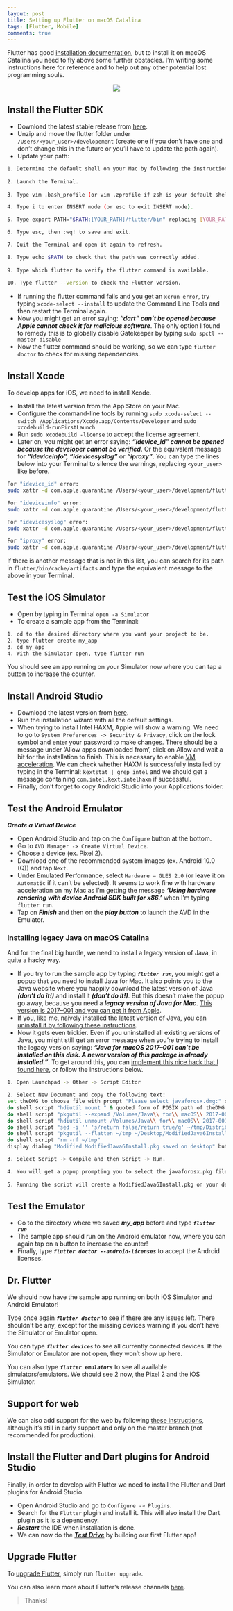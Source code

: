 ```yaml
---
layout: post
title: Setting up Flutter on macOS Catalina
tags: [Flutter, Mobile]
comments: true
---
```


Flutter has good [installation documentation](https://flutter.dev/docs/get-started/install), but to install it on macOS Catalina you need to fly above some further obstacles. I’m writing some instructions here for reference and to help out any other potential lost programming souls.

<p align="center">
    <img src="https://miro.medium.com/max/10000/1*A1TtHIM4tL0ejuQOjVSZUw.png" />
</p>

## Install the Flutter SDK

- Download the latest stable release from [here](https://flutter.dev/docs/get-started/install/macos).
- Unzip and move the flutter folder under `/Users/<your_user>/developement` (create one if you don’t have one and don’t change this in the future or you’ll have to update the path again).
- Update your path:

```bash
1. Determine the default shell on your Mac by following the instructions here. Basically, if you created a new user account in macOS Catalina, zsh (Z shell) will be your default shell. In all other cases, bash will still be your default shell.
        
2. Launch the Terminal.
        
3. Type vim .bash_profile (or vim .zprofile if zsh is your default shell) to open the vim editor.

4. Type i to enter INSERT mode (or esc to exit INSERT mode).

5. Type export PATH="$PATH:[YOUR_PATH]/flutter/bin" replacing [YOUR_PATH] with the path to the folder where you moved the flutter folder earlier ex. export PATH="$PATH:/Users/<your_user>/development/flutter/bin"

6. Type esc, then :wq! to save and exit.

7. Quit the Terminal and open it again to refresh.

8. Type echo $PATH to check that the path was correctly added.
        
9. Type which flutter to verify the flutter command is available.
        
10. Type flutter --version to check the Flutter version.
```

- If running the flutter command fails and you get an `xcrun error`, try typing `xcode-select --install` to update the Command Line Tools and then restart the Terminal again.
- Now you might get an error saying: ***“dart” can’t be opened because Apple cannot check it for malicious software***. The only option I found to remedy this is to globally disable Gatekeeper by typing `sudo spctl --master-disable`
- Now the flutter command should be working, so we can type `flutter doctor` to check for missing dependencies.

## Install Xcode
To develop apps for iOS, we need to install Xcode.

- Install the latest version from the App Store on your Mac.
- Configure the command-line tools by running `sudo xcode-select --switch /Applications/Xcode.app/Contents/Developer` and `sudo xcodebuild-runFirstLaunch`
- Run `sudo xcodebuild -license`	 to accept the license agreement.
- Later on, you might get an error saying: ***“idevice_id” cannot be opened because the developer cannot be verified***. Or the equivalent message for ***“ideviceinfo”, “idevicesyslog”*** or ***“iproxy”***. You can type the lines below into your Terminal to silence the warnings, replacing `<your_user>` like before.

```bash
For "idevice_id" error:
sudo xattr -d com.apple.quarantine /Users/<your_user>/development/flutter/bin/cache/artifacts/libimobiledevice/idevice_id

For "ideviceinfo" error:
sudo xattr -d com.apple.quarantine /Users/<your_user>/development/flutter/bin/cache/artifacts/libimobiledevice/ideviceinfo

For "idevicesyslog" error:
sudo xattr -d com.apple.quarantine /Users/<your_user>/development/flutter/bin/cache/artifacts/libimobiledevice/idevicesyslog

For "iproxy" error:
sudo xattr -d com.apple.quarantine /Users/<your_user>/development/flutter/bin/cache/artifacts/usbmuxd/iproxy
```

If there is another message that is not in this list, you can search for its path in `flutter/bin/cache/artifacts` and type the equivalent message to the above in your Terminal.

## Test the iOS Simulator

- Open by typing in Terminal `open -a Simulator`
- To create a sample app from the Terminal:

```bash
1. cd to the desired directory where you want your project to be.
2. type flutter create my_app
3. cd my_app
4. With the Simulator open, type flutter run
```
You should see an app running on your Simulator now where you can tap a button to increase the counter.

## Install Android Studio
- Download the latest version from [here](https://developer.android.com/studio).
- Run the installation wizard with all the default settings.
- When trying to install Intel HAXM, Apple will show a warning. We need to go to `System Preferences -> Security & Privacy`, click on the lock symbol and enter your password to make changes. There should be a message under ‘Allow apps downloaded from’, click on Allow and wait a bit for the installation to finish. This is necessary to enable [VM acceleration](https://developer.android.com/studio/run/emulator-acceleration). We can check whether HAXM is successfully installed by typing in the Terminal: `kextstat | grep intel` and we should get a message containing `com.intel.kext.intelhaxm` if successful.
- Finally, don’t forget to copy Android Studio into your Applications folder.

## Test the Android Emulator

***Create a Virtual Device***

- Open Android Studio and tap on the `Configure` button at the bottom.
- Go to `AVD Manager -> Create Virtual Device`.
- Choose a device (ex. Pixel 2).
- Download one of the recommended system images (ex. Android 10.0 (Q)) and tap `Next`.
- Under Emulated Performance, select `Hardware — GLES 2.0` (or leave it on `Automatic` if it can’t be selected). It seems to work fine with hardware acceleration on my Mac as I’m getting the message ***‘Using hardware rendering with device Android SDK built for x86.’*** when I’m typing `flutter run`.
- Tap on ***Finish*** and then on the ***play button*** to launch the AVD in the Emulator.

### Installing legacy Java on macOS Catalina
And for the final big hurdle, we need to install a legacy version of Java, in quite a hacky way.

- If you try to run the sample app by typing ***`flutter run`***, you might get a popup that you need to install Java for Mac. It also points you to the Java website where you happily download the latest version of Java ***(don’t do it!)*** and install it ***(don’t do it!)***. But this doesn’t make the popup go away, because you need a ***legacy version of Java for Mac***. [This version is 2017–001 and you can get it from Apple](https://support.apple.com/kb/DL1572?locale=en_GB).
- If you, like me, naively installed the latest version of Java, you can [uninstall it by following these instructions](https://www.java.com/en/download/help/mac_uninstall_java.xml).
- Now it gets even trickier. Even if you uninstalled all existing versions of Java, you might still get an error message when you’re trying to install the legacy version saying: ***“Java for macOS 2017–001 can’t be installed on this disk. A newer version of this package is already installed.”***. To get around this, you can [implement this nice hack that I found here](https://www.harrisgeospatial.com/Support/Self-Help-Tools/Help-Articles/Help-Articles-Detail/ArtMID/10220/ArticleID/23780/Mac-OS-Catalina-1015-ENVIIDL-and-Legacy-Java-6-Dependencies), or follow the instructions below.

```bash
1. Open Launchpad -> Other -> Script Editor

2. Select New Document and copy the following text:
set theDMG to choose file with prompt "Please select javaforosx.dmg:" of type {"dmg"}
do shell script "hdiutil mount " & quoted form of POSIX path of theDMG
do shell script "pkgutil --expand /Volumes/Java\\ for\\ macOS\\ 2017-001/JavaForOSX.pkg ~/tmp"
do shell script "hdiutil unmount /Volumes/Java\\ for\\ macOS\\ 2017-001/"
do shell script "sed -i '' 's/return false/return true/g' ~/tmp/Distribution"
do shell script "pkgutil --flatten ~/tmp ~/Desktop/ModifiedJava6Install.pkg"
do shell script "rm -rf ~/tmp"
display dialog "Modified ModifiedJava6Install.pkg saved on desktop" buttons {"Ok"}

3. Select Script -> Compile and then Script -> Run.

4. You will get a popup prompting you to select the javaforosx.pkg file. This is the file in JavaForOSX.dmg that you downloaded from Apple earlier (after you mount it).
            
5. Running the script will create a ModifiedJava6Install.pkg on your desktop. Run this ModifiedJava6Install.pkg to install the legacy Java version.
```

## Test the Emulator
- Go to the directory where we saved ***my_app*** before and type ***`flutter run`***
- The sample app should run on the Android emulator now, where you can again tap on a button to increase the counter!
- Finally, type ***`flutter doctor --android-licenses`*** to accept the Android licenses.

## Dr. Flutter
We should now have the sample app running on both iOS Simulator and Android Emulator!

Type once again ***`flutter doctor`*** to see if there are any issues left. There shouldn’t be any, except for the missing devices warning if you don’t have the Simulator or Emulator open.

You can type ***`flutter devices`*** to see all currently connected devices. If the Simulator or Emulator are not open, they won’t show up here.

You can also type ***`flutter emulators`*** to see all available simulators/emulators. We should see 2 now, the Pixel 2 and the iOS Simulator.

## Support for web
We can also add support for the web by following [these instructions](https://flutter.dev/docs/get-started/web), although it’s still in early support and only on the master branch (not recommended for production).

## Install the Flutter and Dart plugins for Android Studio

Finally, in order to develop with Flutter we need to install the Flutter and Dart plugins for Android Studio.

- Open Android Studio and go to `Configure -> Plugins`.
- Search for the `Flutter` plugin and install it. This will also install the Dart plugin as it is a dependency.
- ***Restart*** the IDE when installation is done.
- We can now do the [***Test Drive***](https://flutter.dev/docs/get-started/test-drive) by building our first Flutter app!

## Upgrade Flutter
To [upgrade Flutter](https://flutter.dev/docs/development/tools/sdk/upgrading), simply run `flutter upgrade`.

You can also learn more about Flutter’s release channels [here](https://github.com/flutter/flutter/wiki/Flutter-build-release-channels).

> Thanks!
